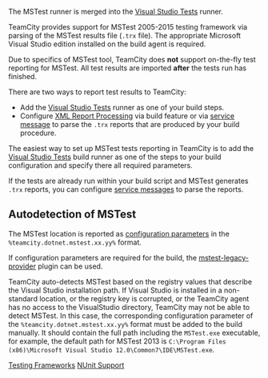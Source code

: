 [//]: # (title: MSTest Support)
[//]: # (auxiliary-id: MSTest Support)

<note>

The MSTest runner is merged into the [Visual Studio Tests](visual-studio-tests.md) runner.
</note>

TeamCity provides support for MSTest 2005-2015 testing framework via parsing of the MSTest results file (`.trx` file). The appropriate Microsoft Visual Studio edition installed on the build agent is required.

Due to specifics of MSTest tool, TeamCity does __not__ support on-the-fly test reporting for MSTest. All test results are imported __after__ the tests run has finished.

There are two ways to report test results to TeamCity:
* Add the [Visual Studio Tests](visual-studio-tests.md) runner as one of your build steps.
* Configure [XML Report Processing](xml-report-processing.md) via build feature or via [service message](service-messages.md) to parse the `.trx` reports that are produced by your build procedure.

The easiest way to set up MSTest tests reporting in TeamCity is to add the [Visual Studio Tests](visual-studio-tests.md) build runner as one of the steps to your build configuration and specify there all required parameters.

If the tests are already run within your build script and MSTest generates `.trx` reports, you can configure [service messages](service-messages.md) to parse the reports.

## Autodetection of MSTest

The MSTest location is reported as [configuration parameters](configuring-build-parameters.md) in the `%teamcity.dotnet.mstest.xx.yy%` format.

If configuration parameters are required for the build, the [mstest-legacy-provider](https://youtrack.jetbrains.com/issue/TW-41845) plugin can be used.

TeamCity auto-detects MSTest based on the registry values that describe the Visual Studio installation path. If Visual Studio is installed in a non-standard location, or the registry key is corrupted, or the TeamCity agent has no access to the VisualStudio directory, TeamCity may not be able to detect MSTest. In this case, the corresponding configuration parameter of the `%teamcity.dotnet.mstest.xx.yy%` format must be added to the build manually. It should contain the full path including the `MSTest.exe` executable, for example, the default path for MSTest 2013 is `C:\Program Files (x86)\Microsoft Visual Studio 12.0\Common7\IDE\MSTest.exe`.

<seealso>
        <category ref="concepts">
            <a href="testing-frameworks.md">Testing Frameworks</a>
        </category>
        <category ref="admin-guide">
            <a href="nunit-support.md">NUnit Support</a>
        </category>
</seealso>